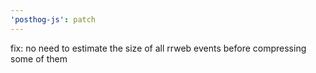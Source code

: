 ```yaml
---
'posthog-js': patch
---
```


fix: no need to estimate the size of all rrweb events before compressing some of them
